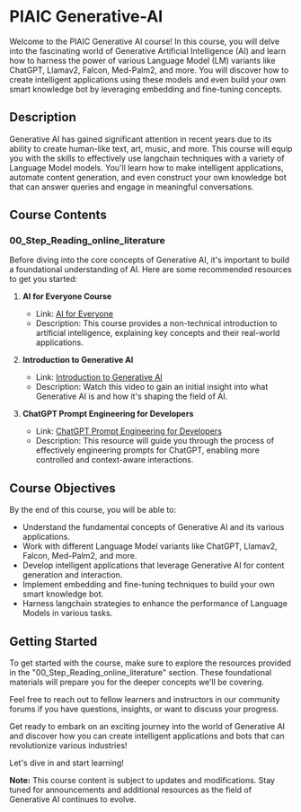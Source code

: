 # PIAIC Generative-AI

Welcome to the PIAIC Generative AI course! In this course, you will delve into the fascinating world of Generative Artificial Intelligence (AI) and learn how to harness the power of various Language Model (LM) variants like ChatGPT, Llamav2, Falcon, Med-Palm2, and more. You will discover how to create intelligent applications using these models and even build your own smart knowledge bot by leveraging embedding and fine-tuning concepts.

## Description

Generative AI has gained significant attention in recent years due to its ability to create human-like text, art, music, and more. This course will equip you with the skills to effectively use langchain techniques with a variety of Language Model models. You'll learn how to make intelligent applications, automate content generation, and even construct your own knowledge bot that can answer queries and engage in meaningful conversations.

## Course Contents

### 00_Step_Reading_online_literature

Before diving into the core concepts of Generative AI, it's important to build a foundational understanding of AI. Here are some recommended resources to get you started:

1. **AI for Everyone Course**
   - Link: [AI for Everyone](https://www.deeplearning.ai/courses/ai-for-everyone/)
   - Description: This course provides a non-technical introduction to artificial intelligence, explaining key concepts and their real-world applications.

2. **Introduction to Generative AI**
   - Link: [Introduction to Generative AI](https://www.youtube.com/watch?v=G2fqAlgmoPo)
   - Description: Watch this video to gain an initial insight into what Generative AI is and how it's shaping the field of AI.

3. **ChatGPT Prompt Engineering for Developers**
   - Link: [ChatGPT Prompt Engineering for Developers](https://learn.deeplearning.ai/chatgpt-prompt-eng/)
   - Description: This resource will guide you through the process of effectively engineering prompts for ChatGPT, enabling more controlled and context-aware interactions.

## Course Objectives

By the end of this course, you will be able to:

- Understand the fundamental concepts of Generative AI and its various applications.
- Work with different Language Model variants like ChatGPT, Llamav2, Falcon, Med-Palm2, and more.
- Develop intelligent applications that leverage Generative AI for content generation and interaction.
- Implement embedding and fine-tuning techniques to build your own smart knowledge bot.
- Harness langchain strategies to enhance the performance of Language Models in various tasks.

## Getting Started

To get started with the course, make sure to explore the resources provided in the "00_Step_Reading_online_literature" section. These foundational materials will prepare you for the deeper concepts we'll be covering.

Feel free to reach out to fellow learners and instructors in our community forums if you have questions, insights, or want to discuss your progress.

Get ready to embark on an exciting journey into the world of Generative AI and discover how you can create intelligent applications and bots that can revolutionize various industries!

Let's dive in and start learning!

**Note:** This course content is subject to updates and modifications. Stay tuned for announcements and additional resources as the field of Generative AI continues to evolve.